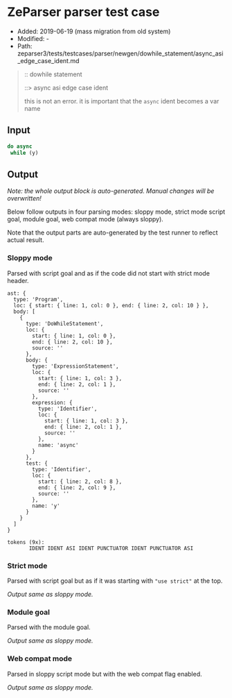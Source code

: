# ZeParser parser test case

- Added: 2019-06-19 (mass migration from old system)
- Modified: -
- Path: zeparser3/tests/testcases/parser/newgen/dowhile_statement/async_asi_edge_case_ident.md

> :: dowhile statement
>
> ::> async asi edge case ident
>
> this is not an error. it is important that the `async` ident becomes a var name

## Input

`````js
do async 
 while (y)
`````

## Output

_Note: the whole output block is auto-generated. Manual changes will be overwritten!_

Below follow outputs in four parsing modes: sloppy mode, strict mode script goal, module goal, web compat mode (always sloppy).

Note that the output parts are auto-generated by the test runner to reflect actual result.

### Sloppy mode

Parsed with script goal and as if the code did not start with strict mode header.

`````
ast: {
  type: 'Program',
  loc: { start: { line: 1, col: 0 }, end: { line: 2, col: 10 } },
  body: [
    {
      type: 'DoWhileStatement',
      loc: {
        start: { line: 1, col: 0 },
        end: { line: 2, col: 10 },
        source: ''
      },
      body: {
        type: 'ExpressionStatement',
        loc: {
          start: { line: 1, col: 3 },
          end: { line: 2, col: 1 },
          source: ''
        },
        expression: {
          type: 'Identifier',
          loc: {
            start: { line: 1, col: 3 },
            end: { line: 2, col: 1 },
            source: ''
          },
          name: 'async'
        }
      },
      test: {
        type: 'Identifier',
        loc: {
          start: { line: 2, col: 8 },
          end: { line: 2, col: 9 },
          source: ''
        },
        name: 'y'
      }
    }
  ]
}

tokens (9x):
       IDENT IDENT ASI IDENT PUNCTUATOR IDENT PUNCTUATOR ASI
`````

### Strict mode

Parsed with script goal but as if it was starting with `"use strict"` at the top.

_Output same as sloppy mode._

### Module goal

Parsed with the module goal.

_Output same as sloppy mode._

### Web compat mode

Parsed in sloppy script mode but with the web compat flag enabled.

_Output same as sloppy mode._
